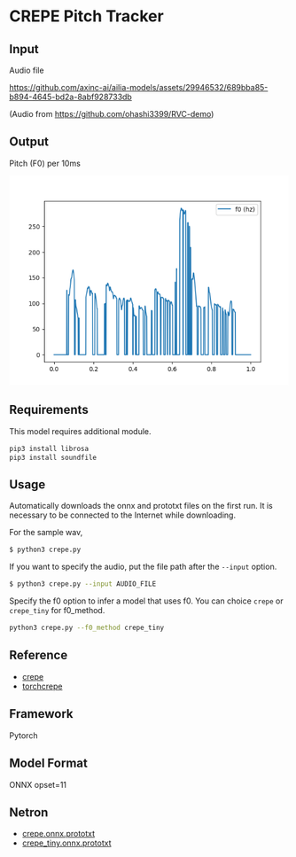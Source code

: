 # CREPE Pitch Tracker

## Input

Audio file

https://github.com/axinc-ai/ailia-models/assets/29946532/689bba85-b894-4645-bd2a-8abf928733db

(Audio from https://github.com/ohashi3399/RVC-demo)

## Output

Pitch (F0) per 10ms

![output](output.png)

## Requirements

This model requires additional module.
```
pip3 install librosa
pip3 install soundfile
```

## Usage
Automatically downloads the onnx and prototxt files on the first run.
It is necessary to be connected to the Internet while downloading.

For the sample wav,
```bash
$ python3 crepe.py
```

If you want to specify the audio, put the file path after the `--input` option.
```bash
$ python3 crepe.py --input AUDIO_FILE
```

Specify the f0 option to infer a model that uses f0. You can choice `crepe` or `crepe_tiny` for f0_method.

```bash $ 
python3 crepe.py --f0_method crepe_tiny
```

## Reference

- [crepe](https://github.com/marl/crepe/)
- [torchcrepe](https://github.com/maxrmorrison/torchcrepe)

## Framework

Pytorch

## Model Format

ONNX opset=11

## Netron

- [crepe.onnx.prototxt](https://netron.app/?url=https://storage.googleapis.com/ailia-models/rvc/crepe.onnx.prototxt)
- [crepe_tiny.onnx.prototxt](https://netron.app/?url=https://storage.googleapis.com/ailia-models/rvc/crepe_tiny.onnx.prototxt)
